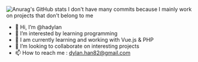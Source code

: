 ![Anurag's GitHub stats](https://github-readme-stats.vercel.app/api?username=hadylan&show_icons=true&theme=tokyonight)
I don't have many commits because I mainly work on projects that don't belong to me

- 👋 Hi, I’m @hadylan
- 👀 I’m interested by learning programming
- 🌱 I am currently learning and working with Vue.js & PHP
- 💞️ I’m looking to collaborate on interesting projects
- 📫 How to reach me : dylan.han82@gmail.com

<!---
hadylan/hadylan is a ✨ special ✨ repository because its `README.md` (this file) appears on your GitHub profile.
You can click the Preview link to take a look at your changes.
--->

